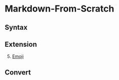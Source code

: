 # Markdown-From-Scratch

## Syntax


## Extension

5. [Emoji](https://github.com/ZhaoqingLiu/Markdown-From-Scratch/blob/main/syntax_extension/emoji)

## Convert